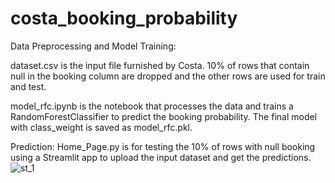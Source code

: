 # costa_booking_probability

Data Preprocessing and Model Training:

dataset.csv is the input file furnished by Costa. 10% of rows that contain null in the booking column are dropped and the other rows are used for train and test.

model_rfc.ipynb is the notebook that processes the data and trains a RandomForestClassifier to predict the booking probability. The final model with class_weight is saved as model_rfc.pkl.

Prediction:
Home_Page.py is for testing the 10% of rows with null booking using a Streamlit app to upload the input dataset and get the predictions.
![st_1](https://github.com/samedhsh/costa_booking_probability/assets/80158302/ee4e94ff-a9d2-4f75-81e3-a0d88fb5eb57)
